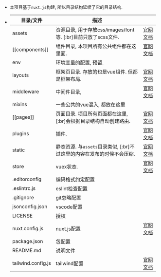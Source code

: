 - 本项目基于`nuxt.js`构建, 所以目录结构延续了它的目录结构.
- |目录/文件|描述||
  |--|--|--|
  |assets|资源目录, 用于存放css/images/font等. [:br]目前只放了scss文件.|[官网文档](https://nuxtjs.org/docs/directory-structure/assets)|
  |[[components]]|组件目录, 本项目所有公共组件都在这里面.|[官网文档](https://nuxtjs.org/docs/directory-structure/components)|
  |env|环境变量的配置, 预留.||
  |layouts|框架页目录. 存放的也是vue组件. 但都是框架布局.|[官网文档](https://nuxtjs.org/docs/directory-structure/layouts)|
  |middleware|中间件目录,|[官网文档](https://nuxtjs.org/docs/directory-structure/middleware)|
  |mixins|一些公共的vue混入, 都放在这里||
  |[[pages]]|页面目录. 项目所有页面都在这里, [:br]会根据目录结构自动创建路由.|[官网文档](https://nuxtjs.org/docs/directory-structure/pages)|
  |plugins|插件.|[官网文档](https://nuxtjs.org/docs/directory-structure/plugins)|
  |static|静态资源. 与`assets`目录类似, [:br]不过这里的内容在发布的时候不会压缩.|[官网文档](https://nuxtjs.org/docs/directory-structure/static)|
  |store|vuex状态.|[官网文档](https://nuxtjs.org/docs/directory-structure/store)|
  |.editorconfig|编码格式约定配置||
  |.eslintrc.js|eslint检查配置||
  |.gitignore|git忽略配置||
  |jsonconfig.json|vscode配置||
  |LICENSE|授权||
  |nuxt.config.js|nuxt.js配置|[官网文档](https://nuxtjs.org/docs/directory-structure/nuxt-config)|
  |package.json|包配置||
  |README.md|说明文件||
  |tailwind.config.js|tailwind配置|[官网文档](https://tailwindcss.com/docs/configuration)|
